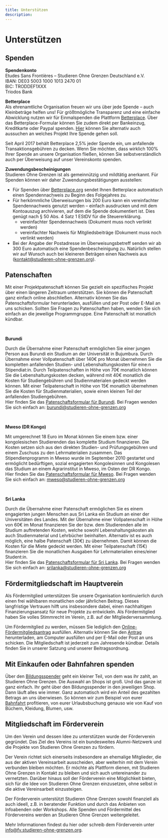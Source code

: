 ```yaml
---
title: Unterstützen
description: 
---
```


# Unterstützen

## Spenden
**Spendenkonto**  
Etudes Sans Frontières – Studieren Ohne Grenzen Deutschland e.V.  
IBAN: DE03 5003 1000 1013 2470 01  
BIC: TRODDEF1XXX  
Triodos Bank

**Betterplace**  
Als ehrenamtliche Organisation freuen wir uns über jede Spende – auch Kleinbeträge helfen uns! Für größtmögliche Transparenz und eine einfache Abwicklung nutzen wir für Einmalspenden die Plattform [Betterplace](https://betterplace.org/de/organisations/490-studieren-ohne-grenzen-deutschland-e-v). Über das Betterplace-Formular können Sie zudem direkt per Bankeinzug, Kreditkarte oder Paypal spenden. [Hier](https://betterplace.org/de/organisations/490-studieren-ohne-grenzen-deutschland-e-v/projects) können Sie alternativ auch aussuchen an welches Projekt Ihre Spende gehen soll.

Seit April 2017 behält Betterplace 2,5% jeder Spende ein, um anfallende Transaktionsgebühren zu decken. Wenn Sie möchten, dass wirklich 100% Ihrer Spende an unsere Organisation fließen, können Sie selbstverständlich auch per Überweisung auf unser Vereinskonto spenden. 

**Zuwendungsbescheinigungen**  
Studieren Ohne Grenzen ist als gemeinnützig und mildtätig anerkannt. Für Spenden können wir daher Zuwendungsbestätigungen ausstellen:

- Für Spenden über [Betterplace.org](https://betterplace.org/de/organisations/490-studieren-ohne-grenzen-deutschland-e-v) sendet Ihnen Betterplace automatisch einen Spendennachweis zu Beginn des Folgejahres zu.
- Für herkömmliche Überweisungen bis 200 Euro kann ein vereinfachter Spendennachweis genutzt werden – einfach ausdrucken und mit dem Kontoauszug archivieren, auf dem die Spende dokumentiert ist. Dies genügt nach § 50 Abs. 4 Satz 1 EStDV für die Steuererklärung.
  - vereinfachter Spendennachweis (Dokument muss noch verlinkt werden)
  - vereinfachter Nachweis für Mitgliedsbeiträge (Dokument muss noch verlinkt werden)
- Bei der Angabe der Postadresse im Überweisungsbetreff senden wir ab 300 Euro automatisch eine Spendenbescheinigung zu. Natürlich stellen wir auf Wunsch auch bei kleineren Beträgen einen Nachweis aus (kontakt@studieren-ohne-grenzen.org).

## Patenschaften
Mit einer Projektpatenschaft können Sie gezielt ein spezifisches Projekt über einen längeren Zeitraum unterstützen. Sie können die Patenschaft ganz einfach online abschließen. Alternativ können Sie das Patenschaftsformular herunterladen, ausfüllen und per Post oder E-Mail an uns schicken. Sollten Sie Fragen zu Patenschaften haben, wenden Sie sich einfach an die jeweilige Programmgruppe. Eine Patenschaft ist monatlich kündbar.

<br>

**Burundi**

Durch die Übernahme einer Patenschaft ermöglichen Sie einer jungen Person aus Burundi ein Studium an der Universität in Bujumbura.
Durch Übernahme einer Vollpatenschaft über 140€ pro Monat übernehmen Sie die kompletten anfallenden Studien- und Lebenshaltungskosten für eine:n Stipendiat:in. Durch Teilpatenschaften in Höhe von 70€ monatlich können Sie die Lebenshaltungskosten decken, während mit 40€ monatlich die Kosten für Studiengebühren und Studienmaterialen gedeckt werden können. Mit einer Teilpatenschaft in Höhe von 15€ monatlich übernehmen Sie die Kosten für Studienmaterialien, sowie einen kleinen Teil der anfallenden Studiengebühren.  
Hier finden Sie das [Patenschaftsformular für Burundi](https://civicrm.studieren-ohne-grenzen.org/civicrm/contribute/transact?id=22). Bei Fragen wenden Sie sich einfach an: burundi@studieren-ohne-grenzen.org

<br>

**Mweso (DR Kongo)**

Mit umgerechnet 18 Euro im Monat können Sie einem bzw. einer kongolesischen Studierenden das komplette Studium finanzieren. Die Kosten setzen sich aus den direkten Studien- und Prüfungsgebühren und einem Zuschuss zu den Lehrmaterialien zusammen. Das Stipendienprogramm in Mweso wurde im September 2010 gestartet und ermöglicht bedürftigen, sozial engagierten Kongolesinnen und Kongolesen das Studium an einem Agrarinstitut in Mweso, im Osten der DR Kongo.  
Hier finden Sie das [Patenschaftsformular für Mweso](https://civicrm.studieren-ohne-grenzen.org/civicrm/contribute/transact?id=8). Bei Fragen wenden Sie sich einfach an: mweso@studieren-ohne-grenzen.org

<br>

**Sri Lanka**

Durch die Übernahme einer Patenschaft ermöglichen Sie es einem engagierten jungen Menschen aus Sri Lanka ein Studium an einer der Universitäten des Landes.
Mit der Übernahme einer Vollpatenschaft in Höhe von 60€ im Monat finanzieren Sie der bzw. dem Studierenden alle im Studium auftretenden Kosten, welche sowohl Lebenshaltungskosten als auch Studienmaterial und Lehrbücher beinhalten. Alternativ ist es auch möglich, eine halbe Patenschaft (30€) zu übernehmen. Damit können die Kosten für die Miete gedeckt werden. Mit einer Teilpatenschaft (15€) finanzieren Sie die monatlichen Ausgaben für Lehrmaterialien eines/einer Student:in.  
Hier finden Sie das [Patenschaftsformular für Sri Lanka](https://civicrm.studieren-ohne-grenzen.org/civicrm/contribute/transact?id=19). Bei Fragen wenden Sie sich einfach an: srilanka@studieren-ohne-grenzen.org

## Fördermitgliedschaft im Hauptverein
Als Fördermitglied unterstützen Sie unsere Organisation kontinuierlich durch einen frei wählbaren monatlichen oder jährlichen Beitrag. Dieses langfristige Vertrauen hilft uns insbesondere dabei, einen nachhaltigen Finanzierungsansatz für neue Projekte zu entwickeln. Als Fördermitglied haben Sie volles Stimmrecht im Verein, z.B. auf der Mitgliederversammlung.

Um Fördermitglied zu werden, müssen Sie lediglich den [Online-Fördermitgliedsantrag](https://civicrm.studieren-ohne-grenzen.org/civicrm/contribute/transact?id=2) ausfüllen. Alternativ können Sie den [Antrag](https://www.studieren-ohne-grenzen.org/wp-content/uploads/2014/01/sog-beitrittserklaerung.pdf) herunterladen, am Computer ausfüllen und per E-Mail oder Post an uns schicken. Die Mitgliedschaft ist jederzeit zum Jahresende kündbar. Details finden Sie in unserer Satzung und unserer Beitragsordnung.

## Mit Einkaufen oder Bahnfahren spenden
Über den [Bildungsspender](https://www.bildungsspender.de/sog/websearch) geht ein kleiner Teil, von dem was ihr zahlt, an Studieren Ohne Grenzen. Die Auswahl an Shops ist groß. Und das ganze ist ganz einfach. Ihr geht über den Bildungsspender in den jeweiligen Shop. Dann läuft alles wie immer. Ganz automatisch wird ein Anteil des gezahlten Betrags an uns überwiesen. So können wir zum Beispiel von eurer [Bahnfahrt](https://www.bildungsspender.de/sog/shopping?shop=4f055b00f537dad976c5c4c34c3745ad&org_id=478457001&from_topshops=1#) profitieren, von eurer Urlaubsbuchung genauso wie von Kauf von Büchern, Kleidung, Blumen, usw.

## Mitgliedschaft im Förderverein
Um den Verein und dessen Idee zu unterstützen wurde der Förderverein gegründet. Das Ziel des Vereins ist ein bundesweites Alumni-Netzwerk und die Projekte von Studieren Ohne Grenzen zu fördern.

Der Verein richtet sich einerseits insbesondere an ehemalige Mitglieder, die aus der aktiven Vereinsarbeit ausscheiden, aber weiterhin mit dem Verein verbunden bleiben möchten. Er möchte als Plattform dienen, mit Studieren Ohne Grenzen in Kontakt zu bleiben und sich auch untereinander zu vernetzten. Darüber hinaus soll der Förderverein eine Möglichkeit bieten, sich für die Idee von Studieren Ohne Grenzen einzusetzen, ohne selbst in die aktive Vereinsarbeit einzusteigen. 

Der Förderverein unterstützt Studieren Ohne Grenzen sowohl finanziell als auch ideell, z.B. in beratender Funktion und durch das Anbieten von Infoabenden oder Workshops. Alle Spenden und Fördermittel des Fördervereins werden an Studieren Ohne Grenzen weitergeleitet. 

Mehr Informationen findest du hier oder schreib dem Förderverein unter info@fv.studieren-ohne-grenzen.org.
